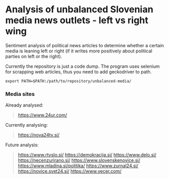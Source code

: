 # Analysis of unbalanced Slovenian media news outlets - left vs right wing

Sentiment analysis of political news articles to determine whether a certain media is leaning left or right (if it writes more positively about political parties on left or the right).

Currently the repository is just a code dump.
The program uses selenium for scrapping web articles, thus you need to add geckodriver to path.

```console
export PATH=$PATH:/path/to/repository/unbalanced-media/
```

### Media sites

Already analysed:
> https://www.24ur.com/

Currently analysing:
> https://nova24tv.si/

Future analysis:
> https://www.rtvslo.si/
> https://demokracija.si/
> https://www.delo.si/
> https://necenzurirano.si/
> https://www.slovenskenovice.si/
> https://www.mladina.si/politika/
> https://www.zurnal24.si/
> https://novice.svet24.si/
> https://www.vecer.com/